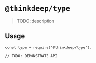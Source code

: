 # `@thinkdeep/type`

> TODO: description

## Usage

```
const type = require('@thinkdeep/type');

// TODO: DEMONSTRATE API
```
